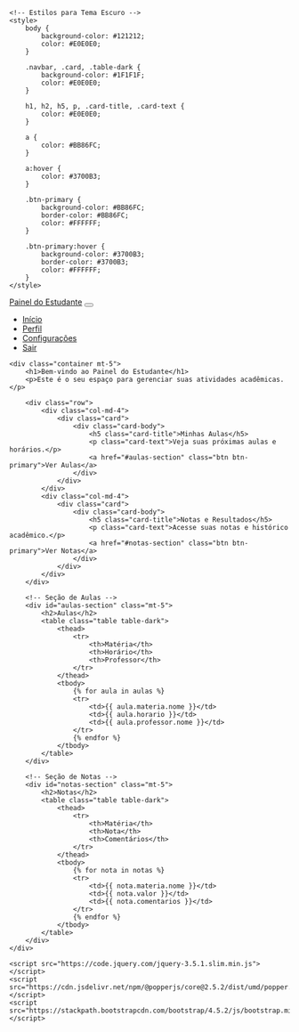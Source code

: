 <!DOCTYPE html>
<html lang="pt-br">

<head>
    <meta charset="UTF-8">
    <meta name="viewport" content="width=device-width, initial-scale=1.0">
    <title>Painel do Estudante</title>
    <link rel="stylesheet" href="{{ url_for('static', filename='styles.css') }}">
    <link rel="stylesheet" href="https://cdnjs.cloudflare.com/ajax/libs/font-awesome/6.0.0-beta3/css/all.min.css">
    <link rel="stylesheet" href="https://stackpath.bootstrapcdn.com/bootstrap/4.5.2/css/bootstrap.min.css">
    
    <!-- Estilos para Tema Escuro -->
    <style>
        body {
            background-color: #121212;
            color: #E0E0E0;
        }

        .navbar, .card, .table-dark {
            background-color: #1F1F1F;
            color: #E0E0E0;
        }

        h1, h2, h5, p, .card-title, .card-text {
            color: #E0E0E0;
        }

        a {
            color: #BB86FC;
        }

        a:hover {
            color: #3700B3;
        }

        .btn-primary {
            background-color: #BB86FC;
            border-color: #BB86FC;
            color: #FFFFFF;
        }

        .btn-primary:hover {
            background-color: #3700B3;
            border-color: #3700B3;
            color: #FFFFFF;
        }
    </style>
</head>

<body>
    <nav class="navbar navbar-expand-lg">
        <a class="navbar-brand" href="#">Painel do Estudante</a>
        <button class="navbar-toggler" type="button" data-toggle="collapse" data-target="#navbarNav"
            aria-controls="navbarNav" aria-expanded="false" aria-label="Toggle navigation">
            <span class="navbar-toggler-icon"></span>
        </button>
        <div class="collapse navbar-collapse" id="navbarNav">
            <ul class="navbar-nav ml-auto">
                <li class="nav-item">
                    <a class="nav-link" href="#">Início</a>
                </li>
                <li class="nav-item">
                    <a class="nav-link" href="#">Perfil</a>
                </li>
                <li class="nav-item">
                    <a class="nav-link" href="#">Configurações</a>
                </li>
                <li class="nav-item">
                    <a class="nav-link" href="{{ url_for('logout') }}">Sair</a>
                </li>
            </ul>
        </div>
    </nav>

    <div class="container mt-5">
        <h1>Bem-vindo ao Painel do Estudante</h1>
        <p>Este é o seu espaço para gerenciar suas atividades acadêmicas.</p>
        
        <div class="row">
            <div class="col-md-4">
                <div class="card">
                    <div class="card-body">
                        <h5 class="card-title">Minhas Aulas</h5>
                        <p class="card-text">Veja suas próximas aulas e horários.</p>
                        <a href="#aulas-section" class="btn btn-primary">Ver Aulas</a>
                    </div>
                </div>
            </div>
            <div class="col-md-4">
                <div class="card">
                    <div class="card-body">
                        <h5 class="card-title">Notas e Resultados</h5>
                        <p class="card-text">Acesse suas notas e histórico acadêmico.</p>
                        <a href="#notas-section" class="btn btn-primary">Ver Notas</a>
                    </div>
                </div>
            </div>
        </div>

        <!-- Seção de Aulas -->
        <div id="aulas-section" class="mt-5">
            <h2>Aulas</h2>
            <table class="table table-dark">
                <thead>
                    <tr>
                        <th>Matéria</th>
                        <th>Horário</th>
                        <th>Professor</th>
                    </tr>
                </thead>
                <tbody>
                    {% for aula in aulas %}
                    <tr>
                        <td>{{ aula.materia.nome }}</td>
                        <td>{{ aula.horario }}</td>
                        <td>{{ aula.professor.nome }}</td>
                    </tr>
                    {% endfor %}
                </tbody>
            </table>
        </div>

        <!-- Seção de Notas -->
        <div id="notas-section" class="mt-5">
            <h2>Notas</h2>
            <table class="table table-dark">
                <thead>
                    <tr>
                        <th>Matéria</th>
                        <th>Nota</th>
                        <th>Comentários</th>
                    </tr>
                </thead>
                <tbody>
                    {% for nota in notas %}
                    <tr>
                        <td>{{ nota.materia.nome }}</td>
                        <td>{{ nota.valor }}</td>
                        <td>{{ nota.comentarios }}</td>
                    </tr>
                    {% endfor %}
                </tbody>
            </table>
        </div>
    </div>

    <script src="https://code.jquery.com/jquery-3.5.1.slim.min.js"></script>
    <script src="https://cdn.jsdelivr.net/npm/@popperjs/core@2.5.2/dist/umd/popper.min.js"></script>
    <script src="https://stackpath.bootstrapcdn.com/bootstrap/4.5.2/js/bootstrap.min.js"></script>
</body>
</html>
